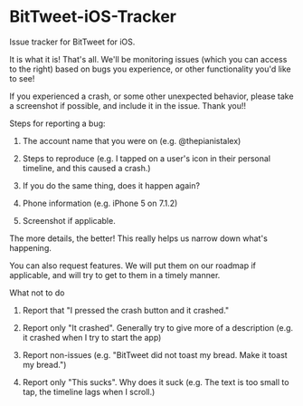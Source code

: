 BitTweet-iOS-Tracker
====================

Issue tracker for BitTweet for iOS.

It is what it is! That's all. We'll be monitoring issues (which you can access to the right) based on bugs you experience, or other functionality you'd like to see!

If you experienced a crash, or some other unexpected behavior, please take a screenshot if possible, and include it in the issue. Thank you!!

Steps for reporting a bug:

1) The account name that you were on (e.g. @thepianistalex)

2) Steps to reproduce (e.g. I tapped on a user's icon in their personal timeline, and this caused a crash.)

3) If you do the same thing, does it happen again?

4) Phone information (e.g. iPhone 5 on 7.1.2)

5) Screenshot if applicable.


The more details, the better! This really helps us narrow down what's happening.

You can also request features. We will put them on our roadmap if applicable, and will try to get to them in a timely manner.

What not to do

1) Report that "I pressed the crash button and it crashed."

2) Report only "It crashed". Generally try to give more of a description (e.g. it crashed when I try to start the app)

3) Report non-issues (e.g. "BitTweet did not toast my bread. Make it toast my bread.")

4) Report only "This sucks". Why does it suck (e.g. The text is too small to tap, the timeline lags when I scroll.)
